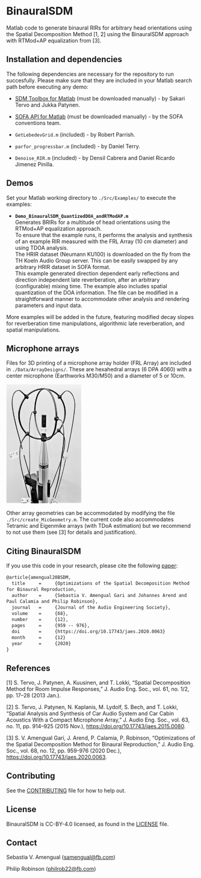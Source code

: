 # BinauralSDM

Matlab code to generate binaural RIRs for arbitrary head orientations using the Spatial Decomposition Method [1, 2] using the BinauralSDM approach with RTMod+AP equalization from [3].

## Installation and dependencies

The following dependencies are necessary for the repository to run succesfully. Please make sure that they are included in your Matlab search path before executing any demo:

- [SDM Toolbox for Matlab](https://www.mathworks.com/matlabcentral/fileexchange/56663-sdm-toolbox) (must be downloaded manually) - by Sakari Tervo and Jukka Patynen.

- [SOFA API for Matlab](https://github.com/sofacoustics/API_MO) (must be downloaded manually) - by the SOFA conventions team.

- `GetLebedevGrid.m` (included) - by Robert Parrish.

- `parfor_progressbar.m` (included) - by Daniel Terry.

- `Denoise_RIR.m` (included) - by Densil Cabrera and Daniel Ricardo Jimenez Pinilla.

## Demos

Set your Matlab working directory to `./Src/Examples/` to execute the examples:

- **`Demo_BinauralSDM_QuantizedDOA_andRTModAP.m`**  
Generates BRIRs for a multitude of head orientations using the RTMod+AP equalization approach.   
To ensure that the example runs, it performs the analysis and synthesis of an example RIR measured with the FRL Array (10 cm diameter) and using TDOA analysis.  
The HRIR dataset (Neumann KU100) is downloaded on the fly from the TH Koeln Audio Group server. This can be easily swapped by any arbitrary HRIR dataset in SOFA format.  
This example generated direction dependent early reflections and direction independent late reverberation, after an arbitrary (configurable) mixing time. The example also includes spatial quantization of the DOA information. The file can be modified
in a straightforward manner to accommodate other analysis and rendering parameters and input data. 


More examples will be added in the future, featuring modified decay slopes for reverberation time manipulations, algorithmic late reverberation, and
spatial manipulations. 

## Microphone arrays

Files for 3D printing of a microphone array holder (FRL Array) are included in `./Data/ArrayDesigns/`. These are hexahedral arrays (6 DPA 4060) with a center microphone (Earthworks M30/M50) and a diameter of 5 or 10cm.

<img src="./Data/ArrayDesigns/FRLArray_10cmDiameter_pic.jpg" width="200">

Other array geometries can be accommodated by modifying the file `./Src/create_MicGeometry.m`. The current code also accommodates Tetramic and Eigenmike arrays (with TDoA estimation) but we recommend to not use them (see [3] for details and justification).

## Citing BinauralSDM
If you use this code in your research, please cite the following [paper](https://www.aes.org/e-lib/browse.cfm?elib=21010):
```
@article{amengual20BSDM,
  title     =     {Optimizations of the Spatial Decomposition Method for Binaural Reproduction,
  author    =     {Sebastia V. Amengual Gari and Johannes Arend and Paul Calamia and Philip Robinson},
  journal   =     {Journal of the Audio Engineering Society},
  volume    =     {68},
  number    = 	  {12},
  pages     =     {959 -- 976},
  doi       =     {https://doi.org/10.17743/jaes.2020.0063}
  month     =     {12}
  year      =     {2020}
}
```

## References

[1] S. Tervo, J. Patynen, A. Kuusinen, and T. Lokki, “Spatial Decomposition Method for Room Impulse Responses,” J. Audio Eng. Soc., vol. 61, no. 1/2, pp. 17–28 (2013 Jan.).

[2] S. Tervo, J. Patynen, N. Kaplanis, M. Lydolf, S. Bech, and T. Lokki, “Spatial Analysis and Synthesis of Car Audio System and Car Cabin Acoustics With a Compact Microphone Array,” J. Audio Eng. Soc., vol. 63, no. 11, pp. 914–925 (2015 Nov.), https://doi.org/10.17743/jaes.2015.0080.

[3] S. V. Amengual Gari, J. Arend, P. Calamia, P. Robinson, “Optimizations of the Spatial Decomposition Method for Binaural Reproduction,” J. Audio Eng. Soc., vol. 68, no. 12, pp. 959-976 (2020 Dec.), https://doi.org/10.17743/jaes.2020.0063.

## Contributing
See the [CONTRIBUTING](CONTRIBUTING.md) file for how to help out.

## License
BinauralSDM is CC-BY-4.0 licensed, as found in the [LICENSE](LICENSE) file.

## Contact

Sebastia V. Amengual (samengual@fb.com)

Philip Robinson (philrob22@fb.com)
